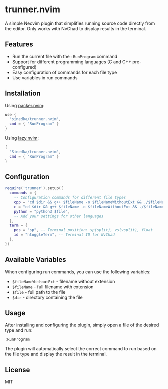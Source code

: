 # trunner.nvim

A simple Neovim plugin that simplifies running source code directly from the editor. Only works with NvChad to display results in the terminal.

## Features

- Run the current file with the `:RunProgram` command
- Support for different programming languages (C and C++ pre-configured)
- Easy configuration of commands for each file type
- Use variables in run commands

## Installation

Using [packer.nvim](https://github.com/wbthomason/packer.nvim):

```lua
use {
  'sinedka/trunner.nvim',
  cmd = { "RunProgram" }
}
```


Using [lazy.nvim](https://github.com/folke/lazy.nvim):

```lua
{
  'Sinedka/trunner.nvim',
  cmd = { "RunProgram" }
}
```

## Configuration

```lua
require('trunner').setup({
  commands = {
    -- Configuration commands for different file types
    cpp = "cd $dir && g++ $fileName -o $fileNameWithoutExt && ./$fileNameWithoutExt",
    c = "cd $dir && g++ $fileName -o $fileNameWithoutExt && ./$fileNameWithoutExt",
    python = "python3 $file",
    -- Add your settings for other languages
  },
  term = {
    pos = "sp", -- Terminal position: sp(split), vs(vsplit), float
    id = "htoggleTerm", -- Terminal ID for NvChad
  },
})
```

## Available Variables

When configuring run commands, you can use the following variables:

- `$fileNameWithoutExt` - filename without extension
- `$fileName` - full filename with extension
- `$file` - full path to the file
- `$dir` - directory containing the file

## Usage

After installing and configuring the plugin, simply open a file of the desired type and run:

```
:RunProgram
```

The plugin will automatically select the correct command to run based on the file type and display the result in the terminal.

## License

MIT
